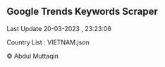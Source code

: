 

## Google Trends Keywords Scraper 
 
Last Update 20-03-2023 , 23:23:06

Country List :
VIETNAM.json



© Abdul Muttaqin 
